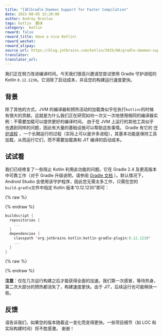 ```yaml
---
title: "[译]Gradle Daemon Support for Faster Compilation"
date: 2015-08-05 15:20:00
author: Andrey Breslav
tags: kotlin  翻译
category:  kotlin
reward: false
reward_title: Have a nice Kotlin!
reward_wechat:
reward_alipay:
source_url: https://blog.jetbrains.com/kotlin/2015/08/gradle-daemon-support-for-faster-compilation/
translator:
translator_url:
---
```


我们正在努力改进编译时间。今天我们很高兴邀请您尝试使用 Gradle 守护进程的 Kotlin `0.12.1230`。它消除了启动成本，并且您的构建运行速度更快。 <span id =“more-2419”> </span>
## 背景

除了其他的方式，JVM 的编译器和预热活动的加载类似乎在执行`kotlinc`的时候有很大的贡献。这就是为什么我们正在研究如何一次又一次地使用相同的编译器实例：不需要加载可以提供更好的编译时间。
由于在 JVM 上运行的其他工具似乎也遇到同样的问题，因此有大量的基础设施可以帮助这些事情。 Gradle 有它的 [守护进程](https://docs.gradle.org/current/userguide/gradle_daemon.html) ，一个长期运行的过程（实际上可以是许多进程），其基本功能是保持工具加载，从而运行它们，而不需要加载类和 JIT 编译的启动成本。
## 试试看

我们已经修复了一些阻止 Kotlin 利用此功能的问题。它在 Gradle 2.4 及更高版本中可靠工作（对于 Gradle 升级说明，请参阅 [Gradle 文档](https://docs.gradle.org/current/userguide/gradle_wrapper.html) ）。默认情况下，Android Studio 会使用该守护程序，因此您无需太多工作，只需在您的`build.gradle`文件中指定 Kotlin 版本“0.12.1230”即可：

{% raw %}
<p></p>
{% endraw %}

```kotlin
buildscript {
  repositories {
    ...
  }
  dependencies {
    classpath 'org.jetbrains.kotlin:kotlin-gradle-plugin:0.12.1230'
    ...
  }
}
```

{% raw %}
<p></p>
{% endraw %}

**注意**：仅在几次运行构建之后才能获得全面的加速。我们第一次感冒，等待热身，第二次大部分的预热都消失了，构建速度更快。由于 JIT，后续运行也可能稍快一些。
## 反馈

请告诉我们，如果您的版本随着这一变化而变得更快。一些项目细节（如 LOC 和实际构建时间）将不胜感激。
谢谢！
